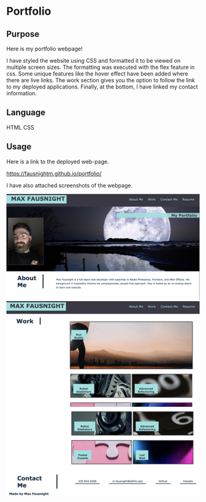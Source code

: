 # Portfolio

## Purpose

Here is my portfolio webpage!

I have styled the website using CSS and formatted it to be viewed on multiple screen sizes. The formatting was executed with the flex feature in css. Some unique features like the hover effect have been added where there are live links. The work section gives you the option to follow the link to my deployed applications. Finally, at the bottom, I have linked my contact information.

## Language

HTML
CSS

## Usage

Here is a link to the deployed web-page.

https://fausnightm.github.io/portfolio/

I have also attached screenshots of the webpage.

![screenshot1](assets/images/screenshot1.png)
![screenshot2](assets/images/screenshot2.png)
![screenshot3](assets/images/screenshot3.png) 

